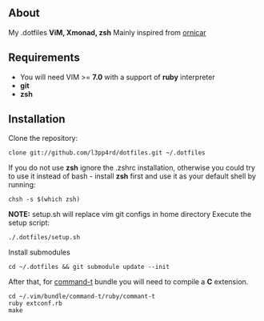 ## About

My .dotfiles **ViM, Xmonad, zsh**
Mainly inspired from [ornicar](https://github.com/ornicar/dotfiles)

## Requirements

- You will need VIM >= **7.0** with a support of **ruby** interpreter
- **git**
- **zsh**

## Installation

Clone the repository:

    clone git://github.com/l3pp4rd/dotfiles.git ~/.dotfiles

If you do not use **zsh** ignore the .zshrc installation, otherwise you could try to use it instead
of bash - install **zsh** first and use it as your default shell by running:

    chsh -s $(which zsh)

**NOTE:** setup.sh will replace vim git configs in home directory
Execute the setup script:

    ./.dotfiles/setup.sh

Install submodules

    cd ~/.dotfiles && git submodule update --init

After that, for [command-t](http://github.com/wincent/Command-T) bundle you will need
to compile a **C** extension.

    cd ~/.vim/bundle/command-t/ruby/commant-t
    ruby extconf.rb
    make

